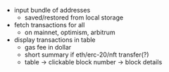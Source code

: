 - input bundle of addresses
    - saved/restored from local storage
- fetch transactions for all
    - on mainnet, optimism, arbitrum
- display transactions in table
    - gas fee in dollar
    - short summary if eth/erc-20/nft transfer(?)
    - table -> clickable block number -> block details
